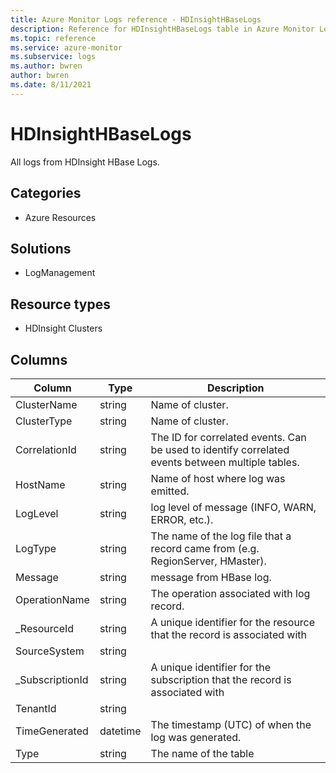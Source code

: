```yaml
---
title: Azure Monitor Logs reference - HDInsightHBaseLogs
description: Reference for HDInsightHBaseLogs table in Azure Monitor Logs.
ms.topic: reference
ms.service: azure-monitor
ms.subservice: logs
ms.author: bwren
author: bwren
ms.date: 8/11/2021
---
```


# HDInsightHBaseLogs

 All logs from HDInsight HBase Logs.

## Categories

- Azure Resources
## Solutions

- LogManagement
## Resource types

- HDInsight Clusters




## Columns

|Column|Type|Description|
|---|---|---|
|ClusterName|string|Name of cluster.|
|ClusterType|string|Name of cluster.|
|CorrelationId|string|The ID for correlated events. Can be used to identify correlated events between multiple tables.|
|HostName|string|Name of host where log was emitted.|
|LogLevel|string|log level of message (INFO, WARN, ERROR, etc.).|
|LogType|string|The name of the log file that a record came from (e.g. RegionServer, HMaster).|
|Message|string|message from HBase log.|
|OperationName|string|The operation associated with log record.|
|_ResourceId|string|A unique identifier for the resource that the record is associated with|
|SourceSystem|string||
|_SubscriptionId|string|A unique identifier for the subscription that the record is associated with|
|TenantId|string||
|TimeGenerated|datetime|The timestamp (UTC) of when the log was generated.|
|Type|string|The name of the table|
